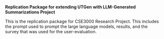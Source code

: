 **Replication Package for extending UTGen with LLM-Generated Summarizations Project**

This is the replication package for CSE3000 Research Project. This includes the prompt used to prompt the large language models, results, and the survey that was used for the user-evaluation.
